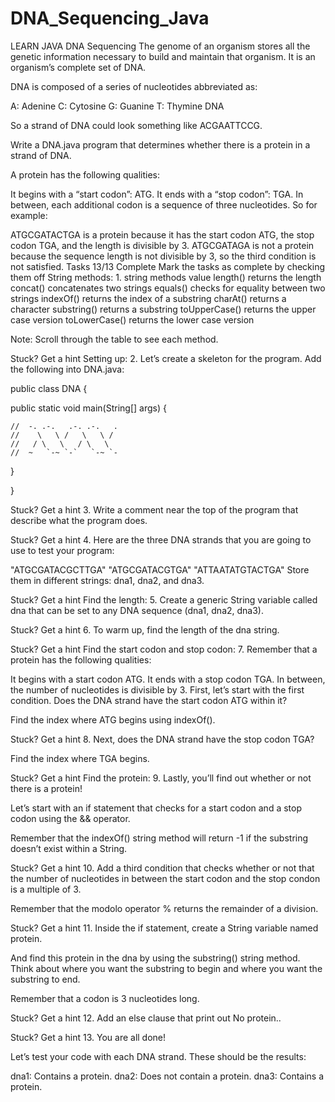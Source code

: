 # DNA_Sequencing_Java
LEARN JAVA
DNA Sequencing
The genome of an organism stores all the genetic information necessary to build and maintain that organism. It is an organism’s complete set of DNA.

DNA is composed of a series of nucleotides abbreviated as:

A: Adenine
C: Cytosine
G: Guanine
T: Thymine
DNA

So a strand of DNA could look something like ACGAATTCCG.

Write a DNA.java program that determines whether there is a protein in a strand of DNA.

A protein has the following qualities:

It begins with a “start codon”: ATG.
It ends with a “stop codon”: TGA.
In between, each additional codon is a sequence of three nucleotides.
So for example:

ATGCGATACTGA is a protein because it has the start codon ATG, the stop codon TGA, and the length is divisible by 3.
ATGCGATAGA is not a protein because the sequence length is not divisible by 3, so the third condition is not satisfied.
Tasks
13/13 Complete
Mark the tasks as complete by checking them off
String methods:
1.
string methods	value
length()	returns the length
concat()	concatenates two strings
equals()	checks for equality between two strings
indexOf()	returns the index of a substring
charAt()	returns a character
substring()	returns a substring
toUpperCase()	returns the upper case version
toLowerCase()	returns the lower case version

Note: Scroll through the table to see each method.


Stuck? Get a hint
Setting up:
2.
Let’s create a skeleton for the program. Add the following into DNA.java:

public class DNA {
 
  public static void main(String[] args) {
 
    //  -. .-.   .-. .-.   .
    //    \   \ /   \   \ / 
    //   / \   \   / \   \  
    //  ~   `-~ `-`   `-~ `-
 
  }
 
}

Stuck? Get a hint
3.
Write a comment near the top of the program that describe what the program does.


Stuck? Get a hint
4.
Here are the three DNA strands that you are going to use to test your program:

"ATGCGATACGCTTGA"
"ATGCGATACGTGA"
"ATTAATATGTACTGA"
Store them in different strings: dna1, dna2, and dna3.


Stuck? Get a hint
Find the length:
5.
Create a generic String variable called dna that can be set to any DNA sequence (dna1, dna2, dna3).


Stuck? Get a hint
6.
To warm up, find the length of the dna string.


Stuck? Get a hint
Find the start codon and stop codon:
7.
Remember that a protein has the following qualities:

It begins with a start codon ATG.
It ends with a stop codon TGA.
In between, the number of nucleotides is divisible by 3.
First, let’s start with the first condition. Does the DNA strand have the start codon ATG within it?

Find the index where ATG begins using indexOf().


Stuck? Get a hint
8.
Next, does the DNA strand have the stop codon TGA?

Find the index where TGA begins.


Stuck? Get a hint
Find the protein:
9.
Lastly, you’ll find out whether or not there is a protein!

Let’s start with an if statement that checks for a start codon and a stop codon using the && operator.

Remember that the indexOf() string method will return -1 if the substring doesn’t exist within a String.


Stuck? Get a hint
10.
Add a third condition that checks whether or not that the number of nucleotides in between the start codon and the stop condon is a multiple of 3.

Remember that the modolo operator % returns the remainder of a division.


Stuck? Get a hint
11.
Inside the if statement, create a String variable named protein.

And find this protein in the dna by using the substring() string method. Think about where you want the substring to begin and where you want the substring to end.

Remember that a codon is 3 nucleotides long.


Stuck? Get a hint
12.
Add an else clause that print out No protein..


Stuck? Get a hint
13.
You are all done!

Let’s test your code with each DNA strand. These should be the results:

dna1: Contains a protein.
dna2: Does not contain a protein.
dna3: Contains a protein.
